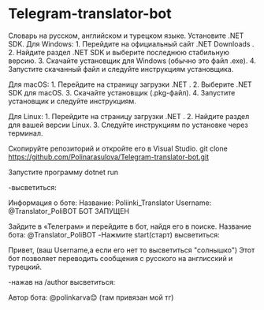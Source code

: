 # Telegram-translator-bot
Словарь на русском, английском и турецком языке.
Установите .NET SDK.
Для Windows: 1. Перейдите на официальный сайт .NET Downloads . 2. Найдите раздел .NET SDK и выберите последнюю стабильную версию. 3. Скачайте установщик для Windows (обычно это файл .exe). 4. Запустите скачанный файл и следуйте инструкциям установщика.

Для macOS: 1. Перейдите на страницу загрузки .NET . 2. Выберите .NET SDK для macOS. 3. Скачайте установщик (.pkg-файл). 4. Запустите установщик и следуйте инструкциям.

Для Linux: 1. Перейдите на страницу загрузки .NET . 2. Найдите раздел для вашей версии Linux. 3. Следуйте инструкциям по установке через терминал.

Скопируйте репозиторий и откройте его в Visual Studio. git clone https://github.com/Polinarasulova/Telegram-translator-bot.git

Запустите программу dotnet run

-высветиться:

Информация о боте:
Название: Poliinki_Translator
Username: @Translator_PoliBOT
БОТ ЗАПУЩЕН

Зайдите в «Телеграм» и перейдите в бот, найдя его в поиске. 
Название бота: @Translator_PoliBOT
-Нажмите start(старт)
высветиться:

Привет, (ваш Username,а если его нет то высветиться "солнышко") 
Этот бот позволяет переводить сообщения с русского на англисский и турецкий.

-нажав на /author
высветиться:

Автор бота: @polinkarva😊
(там привязан мой тг)